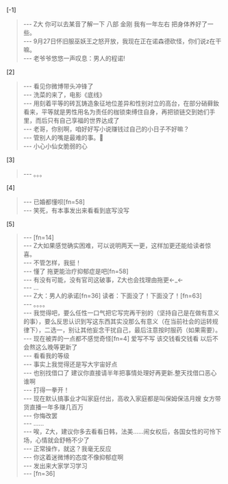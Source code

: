 
[-1] 
>--- Z大  你可以去某音了解一下 八部  金刚
我有一年左右  把身体养好了一些。<br>
>--- 9月27日怀旧服巫妖王之怒开放，我现在正在诺森德砍怪，你们说z在干嘛。<br>
>--- 老爷爷悠悠一声叹息：男人的程诺!<br>

[2] 
>--- 看见你微博带头冲锋了<br>
>--- 洗菜的来了，电影《底线》<br>
>--- 用刻着平等的砖瓦铸造象征地位差异和性别对立的高台，在部分硝藓釹看来，平等就是男性用名为责任的枷锁束缚住自身，再把锁链交到她们手里，而后只有自己享福的世界达成了<br>
>--- 老哥，你别啊，咱好好写小说赚钱过自己的小日子不好嘛？<br>
>--- 管别人的嘴是最难的事。🙏<br>
>--- 小心小仙女脆弱的心<br>

[3] 
>--- 。。。<br>

[4] 
>--- 已婚都懂呗[fn=58]<br>
>--- 笑死，有本事发出来看看到底写没写<br>

[5] 
>--- [fn=14]<br>
>--- Z大如果感觉确实困难，可以说明两天一更，这样加更还能给读者惊喜。<br>
>--- 不管怎样，我挺！<br>
>--- 懂了 拖更能治疗抑郁症是吧[fn=58]<br>
>--- 有没有可能，没有官司这破事，Z大也会找理由拖更←_←<br>
>--- …<br>
>--- Z大：男人的承诺[fn=36]
读者：下面没了！下面没了！[fn=63]<br>
>--- 。。。。<br>
>--- 我觉得吧，要么任性一口气把它写完再干别的（坚持自己是在做有意义的事），要么反思认识到写这东西其实没那么有意义（在当前社会的运转规律下），二选一，别让其他妄念干扰自己，最后注意按时服药（如果需要）。<br>
>--- 现在被弄的一点都不感觉奇怪[fn=4] 爱写不写 该交钱看交钱看 以后不会熬这么晚等更新了<br>
>--- 看看我的等级<br>
>--- 事实上我觉得还是写大宇宙好点<br>
>--- 也别找借口了 建议你直接请半年把事情处理好再更新.整天找借口恶心谁啊<br>
>--- 打得一拳开！<br>
>--- 现在默认搞事业才叫家庭付出，高收入家庭都是叫保姆保洁月嫂 女方带货直播一年多赚几百万<br>
>--- 你悔改罢<br>
>--- ……<br>
>--- 唉，Z大，建议你多去看看日韩，法美……闹女权后，各国女性的可怜下场，心情就会舒畅不少了<br>
>--- 正常操作，就这？我毫无反应<br>
>--- 你这着迷微博的态度不像抑郁症啊<br>
>--- 发出来大家学习学习<br>
>--- [fn=36]<br>

